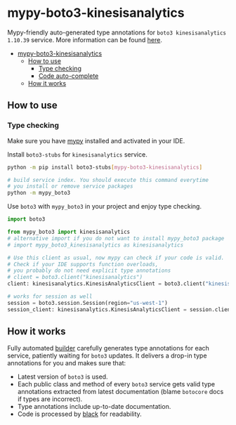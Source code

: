 # mypy-boto3-kinesisanalytics

Mypy-friendly auto-generated type annotations for `boto3 kinesisanalytics 1.10.39` service.
More information can be found [here](https://github.com/vemel/mypy_boto3).

- [mypy-boto3-kinesisanalytics](#mypy-boto3-kinesisanalytics)
  - [How to use](#how-to-use)
    - [Type checking](#type-checking)
    - [Code auto-complete](#code-auto-complete)
  - [How it works](#how-it-works)

## How to use

### Type checking

Make sure you have [mypy](https://github.com/python/mypy) installed and activated in your IDE.

Install `boto3-stubs` for `kinesisanalytics` service.

```bash
python -m pip install boto3-stubs[mypy-boto3-kinesisanalytics]

# build service index. You should execute this command everytime
# you install or remove service packages
python -m mypy_boto3
```

Use `boto3` with `mypy_boto3` in your project and enjoy type checking.

```python
import boto3

from mypy_boto3 import kinesisanalytics
# alternative import if you do not want to install mypy_boto3 package
# import mypy_boto3_kinesisanalytics as kinesisanalytics

# Use this client as usual, now mypy can check if your code is valid.
# Check if your IDE supports function overloads,
# you probably do not need explicit type annotations
# client = boto3.client("kinesisanalytics")
client: kinesisanalytics.KinesisAnalyticsClient = boto3.client("kinesisanalytics")

# works for session as well
session = boto3.session.Session(region="us-west-1")
session_client: kinesisanalytics.KinesisAnalyticsClient = session.client("kinesisanalytics")

```

## How it works

Fully automated [builder](https://github.com/vemel/mypy_boto3) carefully generates
type annotations for each service, patiently waiting for `boto3` updates. It delivers
a drop-in type annotations for you and makes sure that:

- Latest version of `boto3` is used.
- Each public class and method of every `boto3` service gets valid type annotations
  extracted from latest documentation (blame `botocore` docs if types are incorrect).
- Type annotations include up-to-date documentation.
- Code is processed by [black](https://github.com/psf/black) for readability.